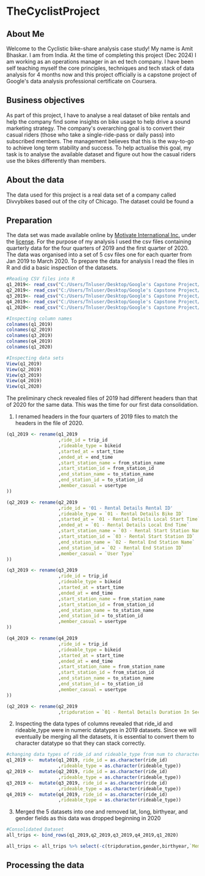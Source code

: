 # TheCyclistProject

## About Me
Welcome to the Cyclistic bike-share analysis case study! My name is Amit Bhaskar. I am from India. At the time of completing this project (Dec 2024) I am working as an operations manager in an ed tech company. I have been self teaching myself the core principles, techniques and tech stack of data analysis for 4 months now and this project officially is a capstone project of Google's data analysis professional certificate on Coursera.

## Business objectives
As part of this project, I have to analyse a real dataset of bike rentals and help the company find some insights on bike usage to help drive a sound marketing strategy. The company's overarching goal is to convert their casual riders (those who take a single-ride-pass or daily pass) into subscribed members. The management believes that this is the way-to-go to achieve long term stability and success. To help actualise this goal, my task is to analyse the available dataset and figure out how the casual riders use the bikes differently than members.

## About the data
The data used for this project is a real data set of a company called Divvybikes based out of the city of Chicago. The dataset could be found a






## Preparation
The data set was made available online by [Motivate International Inc.](https://divvy-tripdata.s3.amazonaws.com/index.html) under the [license](https://divvybikes.com/data-license-agreement). For the purpose of my analysis I used the csv files containing quarterly data for the four quarters of 2019 and the first quarter of 2020. The data was organised into a set of 5 csv files one for each quarter from Jan 2019 to March 2020. To prepare the data for analysis I read the files in R and did a basic inspection of the datasets.

```r
#Reading CSV files into R
q1_2019<- read_csv("C:/Users/Tnluser/Desktop/Google's Capstone Project/Divvy_Trips_2019_Q1.csv")
q2_2019<- read_csv("C:/Users/Tnluser/Desktop/Google's Capstone Project/Divvy_Trips_2019_Q2.csv")
q3_2019<- read_csv("C:/Users/Tnluser/Desktop/Google's Capstone Project/Divvy_Trips_2019_Q3.csv")
q4_2019<- read_csv("C:/Users/Tnluser/Desktop/Google's Capstone Project/Divvy_Trips_2019_Q4.csv")
q1_2020<- read_csv("C:/Users/Tnluser/Desktop/Google's Capstone Project/Divvy_Trips_2020_Q1.csv")

#Inspecting column names
colnames(q1_2019)
colnames(q2_2019)
colnames(q3_2019)
colnames(q4_2019)
colnames(q1_2020)

#Inspecting data sets
View(q1_2019)
View(q2_2019)
View(q3_2019)
View(q4_2019)
View(q1_2020)
```

The preliminary check revealed files of 2019 had different headers than that of 2020 for the same data. This was the time for our first data consolidation. 
1. I renamed headers in the four quarters of 2019 files to match the headers in the file of 2020.
```r
(q1_2019 <- rename(q1_2019
                   ,ride_id = trip_id
                   ,rideable_type = bikeid
                   ,started_at = start_time
                   ,ended_at = end_time
                   ,start_station_name = from_station_name
                   ,start_station_id = from_station_id
                   ,end_station_name = to_station_name
                   ,end_station_id = to_station_id
                   ,member_casual = usertype
))

(q2_2019 <- rename(q2_2019
                   ,ride_id = '01 - Rental Details Rental ID'
                   ,rideable_type = `01 - Rental Details Bike ID`
                   ,started_at = `01 - Rental Details Local Start Time`
                   ,ended_at = `01 - Rental Details Local End Time`
                   ,start_station_name = `03 - Rental Start Station Name`
                   ,start_station_id = `03 - Rental Start Station ID`
                   ,end_station_name = `02 - Rental End Station Name`
                   ,end_station_id = `02 - Rental End Station ID`
                   ,member_casual = `User Type`
))

(q3_2019 <- rename(q3_2019
                   ,ride_id = trip_id
                   ,rideable_type = bikeid
                   ,started_at = start_time
                   ,ended_at = end_time
                   ,start_station_name = from_station_name
                   ,start_station_id = from_station_id
                   ,end_station_name = to_station_name
                   ,end_station_id = to_station_id
                   ,member_casual = usertype
))

(q4_2019 <- rename(q4_2019
                   ,ride_id = trip_id
                   ,rideable_type = bikeid
                   ,started_at = start_time
                   ,ended_at = end_time
                   ,start_station_name = from_station_name
                   ,start_station_id = from_station_id
                   ,end_station_name = to_station_name
                   ,end_station_id = to_station_id
                   ,member_casual = usertype
))

(q2_2019 <- rename(q2_2019
                   ,tripduration = `01 - Rental Details Duration In Seconds Uncapped`))
```
2. Inspecting the data types of columns revealed that ride_id and rideable_type were in numeric datatypes in 2019 datasets. Since we will eventually be merging all the datasets, it is essential to convert them to character datatype so that they can stack correctly.
```r
#changing data types of ride_id and rideable_type from num to character
q1_2019 <-  mutate(q1_2019, ride_id = as.character(ride_id)
                   ,rideable_type = as.character(rideable_type))
q2_2019 <-  mutate(q2_2019, ride_id = as.character(ride_id)
                   ,rideable_type = as.character(rideable_type)) 
q3_2019 <-  mutate(q3_2019, ride_id = as.character(ride_id)
                   ,rideable_type = as.character(rideable_type)) 
q4_2019 <-  mutate(q4_2019, ride_id = as.character(ride_id)
                   ,rideable_type = as.character(rideable_type))
```

3. Merged the 5 datasets into one and removed lat, long, birthyear, and gender fields as this data was dropped beginning in 2020
```r
#Consolidated Dataset
all_trips <- bind_rows(q1_2019,q2_2019,q3_2019,q4_2019,q1_2020)

all_trips <- all_trips %>% select(-c(tripduration,gender,birthyear,`Member Gender`,`05 - Member Details Member Birthday Year`,start_lat,start_lng,end_lat,end_lng))
```
## Processing the data

